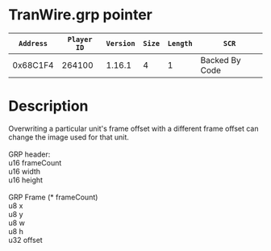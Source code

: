 # TranWire.grp pointer

| `Address` | `Player ID` | `Version` | `Size` | `Length` | `SCR` |
| ---------- | ----------- | --------- | ------ | -------- | ---- |
| 0x68C1F4 | 264100 | 1.16.1 | 4 | 1 | Backed By Code |

# Description

Overwriting a particular unit's frame offset with a different frame offset can change the image used for that unit.<br><br>GRP header:<br>u16 frameCount<br>u16 width<br>u16 height<br><br>GRP Frame (* frameCount)<br>u8 x<br>u8 y<br>u8 w<br>u8 h<br>u32 offset